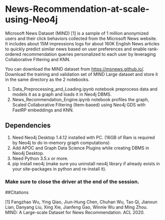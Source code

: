 # News-Recommendation-at-scale-using-Neo4j
MIcrosoft News Dataset (MIND) [1] is a sample of 1 million anonymized users and their click behaviors collected from the Microsoft News website. It includes about 15M impressions logs for about 160K English News articles to quickly predict similar news based on user preferences and enable rank-ordered recommendation queries personalized to each user by leveraging Collaborative Filtering and KNN.

You can download the MIND dataset from https://msnews.github.io/. Download the training and validation set of MIND Large dataset and store it in the same directory as the 2 notebooks.

1. Data_Preprocessing_and_Loading.ipynb notebook preprocess data and models it as a graph and loads it in Neo4j DBMS.
2. News_Recommendation_Engine.ipynb notebook profiles the graph, Scaled Collaborative Filtering (Item-based) using Neo4j GDS with FastRP embeddings and KNN.


## Dependencies

1. Need Neo4j Desktop 1.4.12 installed with PC. (16GB of Ram is required by Neo4j to do in-memory graph computations)
2. Add APOC and Graph Data Science Plugins while creating DBMS in Neo4j Desktop.
3. Need Python 3.5.x or more.
4. pip install neo4j (make sure you uninstall neo4j library if already exists in your site-packages in python and re-install it).

### Make sure to close the driver at the end of the session.

##Citations

[1] Fangzhao Wu, Ying Qiao, Jiun-Hung Chen, Chuhan Wu, Tao Qi, Jianxun Lian, Danyang Liu, Xing Xie, Jianfeng Gao, Winnie Wu and Ming Zhou. MIND: A Large-scale Dataset for News Recommendation. ACL 2020.
